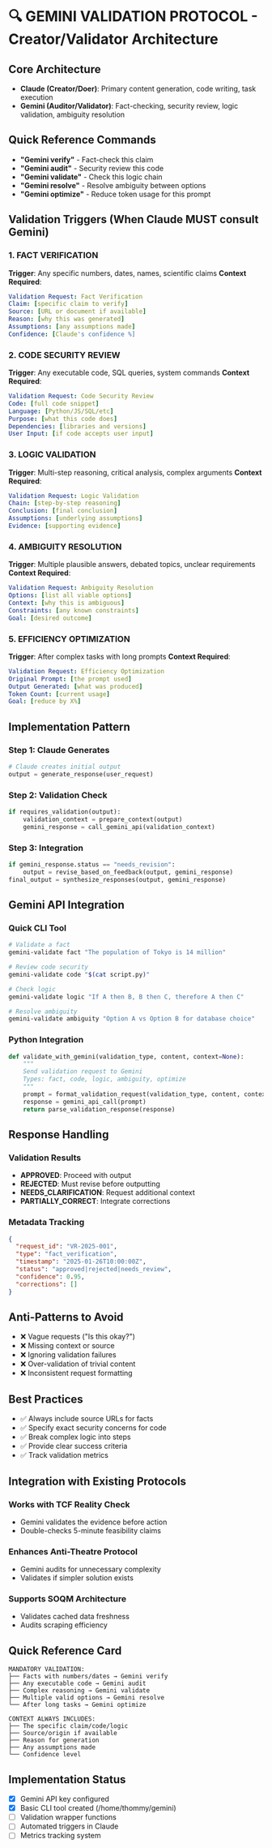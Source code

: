 # 🔍 GEMINI VALIDATION PROTOCOL - Creator/Validator Architecture

## Core Architecture
- **Claude (Creator/Doer)**: Primary content generation, code writing, task execution
- **Gemini (Auditor/Validator)**: Fact-checking, security review, logic validation, ambiguity resolution

## Quick Reference Commands
- **"Gemini verify"** - Fact-check this claim
- **"Gemini audit"** - Security review this code
- **"Gemini validate"** - Check this logic chain
- **"Gemini resolve"** - Resolve ambiguity between options
- **"Gemini optimize"** - Reduce token usage for this prompt

## Validation Triggers (When Claude MUST consult Gemini)

### 1. FACT VERIFICATION
**Trigger**: Any specific numbers, dates, names, scientific claims
**Context Required**:
```yaml
Validation Request: Fact Verification
Claim: [specific claim to verify]
Source: [URL or document if available]
Reason: [why this was generated]
Assumptions: [any assumptions made]
Confidence: [Claude's confidence %]
```

### 2. CODE SECURITY REVIEW
**Trigger**: Any executable code, SQL queries, system commands
**Context Required**:
```yaml
Validation Request: Code Security Review
Code: [full code snippet]
Language: [Python/JS/SQL/etc]
Purpose: [what this code does]
Dependencies: [libraries and versions]
User Input: [if code accepts user input]
```

### 3. LOGIC VALIDATION
**Trigger**: Multi-step reasoning, critical analysis, complex arguments
**Context Required**:
```yaml
Validation Request: Logic Validation
Chain: [step-by-step reasoning]
Conclusion: [final conclusion]
Assumptions: [underlying assumptions]
Evidence: [supporting evidence]
```

### 4. AMBIGUITY RESOLUTION
**Trigger**: Multiple plausible answers, debated topics, unclear requirements
**Context Required**:
```yaml
Validation Request: Ambiguity Resolution
Options: [list all viable options]
Context: [why this is ambiguous]
Constraints: [any known constraints]
Goal: [desired outcome]
```

### 5. EFFICIENCY OPTIMIZATION
**Trigger**: After complex tasks with long prompts
**Context Required**:
```yaml
Validation Request: Efficiency Optimization
Original Prompt: [the prompt used]
Output Generated: [what was produced]
Token Count: [current usage]
Goal: [reduce by X%]
```

## Implementation Pattern

### Step 1: Claude Generates
```python
# Claude creates initial output
output = generate_response(user_request)
```

### Step 2: Validation Check
```python
if requires_validation(output):
    validation_context = prepare_context(output)
    gemini_response = call_gemini_api(validation_context)
```

### Step 3: Integration
```python
if gemini_response.status == "needs_revision":
    output = revise_based_on_feedback(output, gemini_response)
final_output = synthesize_responses(output, gemini_response)
```

## Gemini API Integration

### Quick CLI Tool
```bash
# Validate a fact
gemini-validate fact "The population of Tokyo is 14 million"

# Review code security
gemini-validate code "$(cat script.py)"

# Check logic
gemini-validate logic "If A then B, B then C, therefore A then C"

# Resolve ambiguity
gemini-validate ambiguity "Option A vs Option B for database choice"
```

### Python Integration
```python
def validate_with_gemini(validation_type, content, context=None):
    """
    Send validation request to Gemini
    Types: fact, code, logic, ambiguity, optimize
    """
    prompt = format_validation_request(validation_type, content, context)
    response = gemini_api_call(prompt)
    return parse_validation_response(response)
```

## Response Handling

### Validation Results
- **APPROVED**: Proceed with output
- **REJECTED**: Must revise before outputting
- **NEEDS_CLARIFICATION**: Request additional context
- **PARTIALLY_CORRECT**: Integrate corrections

### Metadata Tracking
```json
{
  "request_id": "VR-2025-001",
  "type": "fact_verification",
  "timestamp": "2025-01-26T10:00:00Z",
  "status": "approved|rejected|needs_review",
  "confidence": 0.95,
  "corrections": []
}
```

## Anti-Patterns to Avoid
- ❌ Vague requests ("Is this okay?")
- ❌ Missing context or source
- ❌ Ignoring validation failures
- ❌ Over-validation of trivial content
- ❌ Inconsistent request formatting

## Best Practices
- ✅ Always include source URLs for facts
- ✅ Specify exact security concerns for code
- ✅ Break complex logic into steps
- ✅ Provide clear success criteria
- ✅ Track validation metrics

## Integration with Existing Protocols

### Works with TCF Reality Check
- Gemini validates the evidence before action
- Double-checks 5-minute feasibility claims

### Enhances Anti-Theatre Protocol
- Gemini audits for unnecessary complexity
- Validates if simpler solution exists

### Supports SOQM Architecture
- Validates cached data freshness
- Audits scraping efficiency

## Quick Reference Card
```
MANDATORY VALIDATION:
├── Facts with numbers/dates → Gemini verify
├── Any executable code → Gemini audit
├── Complex reasoning → Gemini validate
├── Multiple valid options → Gemini resolve
└── After long tasks → Gemini optimize

CONTEXT ALWAYS INCLUDES:
├── The specific claim/code/logic
├── Source/origin if available
├── Reason for generation
├── Any assumptions made
└── Confidence level
```

## Implementation Status
- [x] Gemini API key configured
- [x] Basic CLI tool created (/home/thommy/gemini)
- [ ] Validation wrapper functions
- [ ] Automated triggers in Claude
- [ ] Metrics tracking system